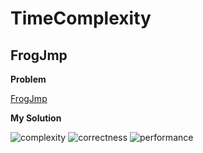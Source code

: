 # TimeComplexity

## FrogJmp

__Problem__

[FrogJmp](https://app.codility.com/programmers/lessons/3-time_complexity/frog_jmp/)

__My Solution__

![complexity](https://img.shields.io/badge/Complexity-O(1)-brightgreen.svg)
![correctness](https://img.shields.io/badge/Correctness-100%25-brightgreen.svg)
![performance](https://img.shields.io/badge/Performance-100%25-brightgreen.svg)
